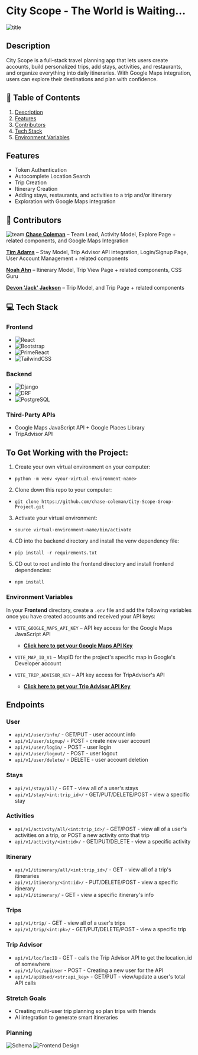 # City Scope - The World is Waiting...
![title](./assets/title.png)

## Description
City Scope is a full-stack travel planning app that lets users create accounts, build personalized trips, add stays, activities, and restaurants, and organize everything into daily itineraries. With Google Maps integration, users can explore their destinations and plan with confidence.

## 📑 Table of Contents
1. [Description](#description)
2. [Features](#features)
3. [Contributors](#contributors)
4. [Tech Stack](#tech-stack)
5. [Environment Variables](#environment-variables)

## Features
- Token Authentication
- Autocomplete Location Search
- Trip Creation
- Itinerary Creation
- Adding stays, restaurants, and activities to a trip and/or itinerary
- Exploration with Google Maps integration

## 👥 Contributors
![team](./assets/team.png)
[**Chase Coleman**](https://github.com/chase-coleman) – Team Lead, Activity Model, Explore Page + related components, and Google Maps Integration

[**Tim Adams**](https://github.com/timskillbridge) – Stay Model, Trip Advisor API integration, Login/Signup Page, User Account Management + related components

[**Noah Ahn**](https://github.com/Poptaro) – Itinerary Model, Trip View Page + related components, CSS Guru

[**Devon 'Jack' Jackson**](https://github.com/Jack-himlo) – Trip Model, and Trip Page + related components

## 💻 Tech Stack
### Frontend
- ![React](https://img.shields.io/badge/-React-61DAFB?style=flat&logo=react&logoColor=white)
- ![Bootstrap](https://img.shields.io/badge/-Bootstrap-563D7C?style=flat&logo=bootstrap&logoColor=white)
- ![PrimeReact](https://img.shields.io/badge/-PrimeReact-42CD66?style=flat&logo=primereact&logoColor=white)  
- ![TailwindCSS](https://img.shields.io/badge/-TailwindCSS-38B2AC?style=flat&logo=tailwind-css&logoColor=white)

### Backend
- ![Django](https://img.shields.io/badge/-Django-092E20?style=flat&logo=django&logoColor=white)
- ![DRF](https://img.shields.io/badge/-Django%20Rest%20Framework-00796B?style=flat&logo=django&logoColor=white) 
- ![PostgreSQL](https://img.shields.io/badge/-PostgreSQL-336791?style=flat&logo=postgresql&logoColor=white)


### Third-Party APIs
- Google Maps JavaScript API + Google Places Library
- TripAdvisor API

## To Get Working with the Project:
1) Create your own virtual environment on your computer:
  - `python -m venv <your-virtual-environment-name>`
2) Clone down this repo to your computer:
  - `git clone https://github.com/chase-coleman/City-Scope-Group-Project.git`
3) Activate your virtual environment:
  - `source virtual-environment-name/bin/activate`
4) CD into the backend directory and install the venv dependency file:
  - `pip install -r requirements.txt`
5) CD out to root and into the frontend directory and install frontend dependencies:
  - `npm install`

### Environment Variables

In your **Frontend** directory, create a `.env` file and add the following variables once you have created accounts and received your API keys:

- `VITE_GOOGLE_MAPS_API_KEY` – API key access for the Google Maps JavaScript API  
  - [**Click here to get your Google Maps API Key**](https://developers.google.com/maps)
  
- `VITE_MAP_ID_V1` – MapID for the project's specific map in Google's Developer account
  
- `VITE_TRIP_ADVISOR_KEY` – API key access for TripAdvisor's API  
  - [**Click here to get your Trip Advisor API Key**](https://www.tripadvisor.com/developers)


## Endpoints

### User
- `api/v1/user/info/` - GET/PUT - user account info
- `api/v1/user/signup/` - POST - create new user account
- `api/v1/user/login/` - POST - user login
- `api/v1/user/logout/` - POST - user logout
- `api/v1/user/delete/` - DELETE - user account deletion

### Stays
- `api/v1/stay/all/` - GET - view all of a user's stays
- `api/v1/stay/<int:trip_id>/` - GET/PUT/DELETE/POST - view a specific stay

### Activities
- `api/v1/activity/all/<int:trip_id>/` - GET/POST - view all of a user's activities on a trip, or POST a new activity onto that trip
- `api/v1/activity/<int:id>/` - GET/PUT/DELETE - view a specific activity

### Itinerary
- `api/v1/itinerary/all/<int:trip_id>/` - GET - view all of a trip's itineraries
- `api/v1/itinerary/<int:id>/` - PUT/DELETE/POST - view a specific itinerary
- `api/v1/itinerary/` - GET - view a specific itinerary's info

### Trips
- `api/v1/trip/` - GET - view all of a user's trips
- `api/v1/trip/<int:pk>/` - GET/PUT/DELETE/POST - view a specific trip

### Trip Advisor 
- `api/v1/loc/locID` - GET - calls the Trip Advisor API to get the location_id of somewhere
- `api/v1/loc/apiUser` - POST - Creating a new user for the API
- `api/v1/apiUsed/<str:api_key>` - GET/PUT - view/update a user's total API calls

### Stretch Goals
- Creating multi-user trip planning so plan trips with friends
- AI integration to generate smart itineraries

### Planning
![Schema](./assets/SchemaPlanning.png)
![Frontend Design](./assets/UIdesign.png)


